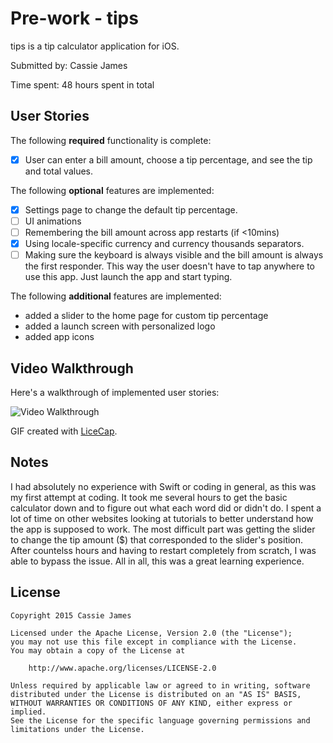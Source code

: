 # Pre-work - tips

tips is a tip calculator application for iOS.

Submitted by: Cassie James

Time spent: 48 hours spent in total

## User Stories

The following **required** functionality is complete:
* [X] User can enter a bill amount, choose a tip percentage, and see the tip and total values.

The following **optional** features are implemented:
* [X] Settings page to change the default tip percentage.
* [ ] UI animations
* [ ] Remembering the bill amount across app restarts (if <10mins)
* [X] Using locale-specific currency and currency thousands separators.
* [ ] Making sure the keyboard is always visible and the bill amount is always the first responder. This way the user doesn't have to tap anywhere to use this app. Just launch the app and start typing.

The following **additional** features are implemented:

- added a slider to the home page for custom tip percentage 
- added a launch screen with personalized logo 
- added app icons

## Video Walkthrough 

Here's a walkthrough of implemented user stories:

<img src=http://i.imgur.com/0eZlf13.gif title='Video Walkthrough' width='' alt='Video Walkthrough' />

GIF created with [LiceCap](http://www.cockos.com/licecap/).

## Notes

I had absolutely no experience with Swift or coding in general, as this was my first attempt at coding. It took me several hours to get the basic calculator down and to figure out what each word did or didn't do. I spent a lot of time on other websites looking at tutorials to better understand how the app is supposed to work. The most difficult part was getting the slider to change the tip amount ($) that corresponded to the slider's position. After countelss hours and having to restart completely from scratch, I was able to bypass the issue. All in all, this was a great learning experience.

## License

    Copyright 2015 Cassie James

    Licensed under the Apache License, Version 2.0 (the "License");
    you may not use this file except in compliance with the License.
    You may obtain a copy of the License at

        http://www.apache.org/licenses/LICENSE-2.0

    Unless required by applicable law or agreed to in writing, software
    distributed under the License is distributed on an "AS IS" BASIS,
    WITHOUT WARRANTIES OR CONDITIONS OF ANY KIND, either express or implied.
    See the License for the specific language governing permissions and
    limitations under the License.
